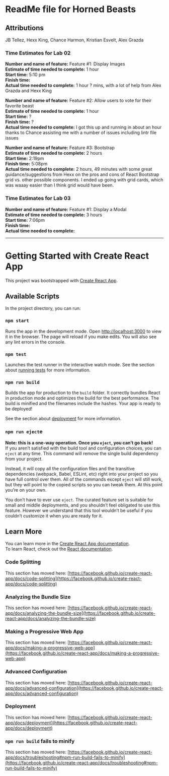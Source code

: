 # ReadMe file for Horned Beasts
## Attributions
JB Tellez, Hexx King, Chance Harmon, Kristian Esvelt, Alex Grazda

### Time Estimates for Lab 02
**Number and name of feature:** Feature #1: Display Images\
**Estimate of time needed to complete:** 1 hour\
**Start time:** 5:10 pm\
**Finish time:** \
**Actual time needed to complete:** 1 hour ? mins, with a lot of help from Alex Grazda and Hexx King

**Number and name of feature:** Feature #2: Allow users to vote for their favorite beast\
**Estimate of time needed to complete:** 1 hour\
**Start time:** ?\
**Finish time:** ?\
**Actual time needed to complete:** I got this up and running in about an hour thanks to Chance assisting me with a number of issues including lintr file issues

**Number and name of feature:** Feature #3: Bootstrap\
**Estimate of time needed to complete:** 2 hours\
**Start time:** 2:19pm\
**Finish time:** 5:08pm\
**Actual time needed to complete:** 2 hours, 49 minutes with some great guidance/suggestions from Hexx on the pros and cons of React Bootstrap grid vs. other possible components. I ended up going with grid cards, which was waaay easier than I think grid would have been.

### Time Estimates for Lab 03
**Number and name of feature:** Feature #1: Display a Modal\
**Estimate of time needed to complete:** 3 hours\
**Start time:** 7:06pm\
**Finish time:** \
**Actual time needed to complete:** 

***
# Getting Started with Create React App
This project was bootstrapped with [Create React App](https://github.com/facebook/create-react-app).

## Available Scripts
In the project directory, you can run:

### `npm start`
Runs the app in the development mode. Open [http://localhost:3000](http://localhost:3000) to view it in the browser. The page will reload if you make edits. You will also see any lint errors in the console.

### `npm test`
Launches the test runner in the interactive watch mode. See the section about [running tests](https://facebook.github.io/create-react-app/docs/running-tests) for more information.

### `npm run build`
Builds the app for production to the `build` folder. It correctly bundles React in production mode and optimizes the build for the best performance. The build is minified and the filenames include the hashes. Your app is ready to be deployed!

See the section about [deployment](https://facebook.github.io/create-react-app/docs/deployment) for more information.

### `npm run eject`e
**Note: this is a one-way operation. Once you `eject`, you can’t go back!**\
If you aren’t satisfied with the build tool and configuration choices, you can `eject` at any time. This command will remove the single build dependency from your project.

Instead, it will copy all the configuration files and the transitive dependencies (webpack, Babel, ESLint, etc) right into your project so you have full control over them. All of the commands except `eject` will still work, but they will point to the copied scripts so you can tweak them. At this point you’re on your own.

You don’t have to ever use `eject`. The curated feature set is suitable for small and middle deployments, and you shouldn’t feel obligated to use this feature. However we understand that this tool wouldn’t be useful if you couldn’t customize it when you are ready for it.

## Learn More
You can learn more in the [Create React App documentation](https://facebook.github.io/create-react-app/docs/getting-started).\
To learn React, check out the [React documentation](https://reactjs.org/).

### Code Splitting
This section has moved here: [https://facebook.github.io/create-react-app/docs/code-splitting](https://facebook.github.io/create-react-app/docs/code-splitting)

### Analyzing the Bundle Size
This section has moved here: [https://facebook.github.io/create-react-app/docs/analyzing-the-bundle-size](https://facebook.github.io/create-react-app/docs/analyzing-the-bundle-size)

### Making a Progressive Web App
This section has moved here: [https://facebook.github.io/create-react-app/docs/making-a-progressive-web-app](https://facebook.github.io/create-react-app/docs/making-a-progressive-web-app)

### Advanced Configuration
This section has moved here: [https://facebook.github.io/create-react-app/docs/advanced-configuration](https://facebook.github.io/create-react-app/docs/advanced-configuration)

### Deployment
This section has moved here: [https://facebook.github.io/create-react-app/docs/deployment](https://facebook.github.io/create-react-app/docs/deployment)

### `npm run build` fails to minify
This section has moved here: [https://facebook.github.io/create-react-app/docs/troubleshooting#npm-run-build-fails-to-minify](https://facebook.github.io/create-react-app/docs/troubleshooting#npm-run-build-fails-to-minify)

